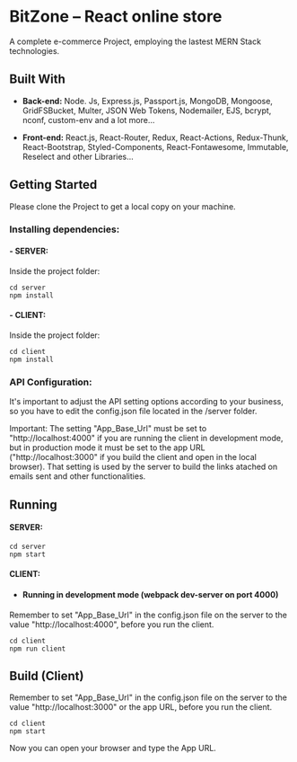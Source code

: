 # BitZone – React online store
A complete e-commerce Project, employing the lastest MERN Stack technologies.

## Built With

- **Back-end:** Node. Js, Express.js, Passport.js, MongoDB, Mongoose, GridFSBucket, Multer, JSON Web Tokens, Nodemailer, EJS, bcrypt, nconf, custom-env and a lot more…

- **Front-end:** React.js, React-Router, Redux, React-Actions, Redux-Thunk, React-Bootstrap, Styled-Components, React-Fontawesome, Immutable, Reselect and other Libraries…

## Getting Started

Please clone the Project to get a local copy on your machine.

### Installing dependencies:

#### - **SERVER:**

Inside the project folder:

```
cd server
npm install
```

#### - **CLIENT:**

Inside the project folder:

```
cd client
npm install
```

### API Configuration:

It's important to adjust the API setting options according to your business, so you have to edit the config.json file located in the /server folder.

Important: The setting "App_Base_Url" must be set to "http://localhost:4000" if you are running the client in development mode, but in production mode it must be set to the app URL ("http://localhost:3000" if you build the client and open in the local browser). That setting is used by the server to build the links atached on emails sent and other functionalities.

## Running

#### SERVER:

```
cd server
npm start
```

#### CLIENT:

- #### Running in development mode (webpack dev-server on port 4000)

Remember to set "App_Base_Url" in the config.json file on the server to the value "http://localhost:4000", before you run the client.

```
cd client
npm run client
```

## Build (Client)

Remember to set "App_Base_Url" in the config.json file on the server to the value "http://localhost:3000" or the app URL, before you run the client.

```
cd client
npm start
```
Now you can open your browser and type the App URL.





